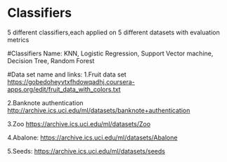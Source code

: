 # Classifiers
5 different classifiers,each applied on 5 different datasets with evaluation metrics

#Classifiers Name: KNN, Logistic Regression, Support Vector machine, Decision Tree, Random Forest

#Data set name and links:
 1.Fruit data set
   https://gobedoheyvtxfhdowqadhj.coursera-apps.org/edit/fruit_data_with_colors.txt
   
 2.Banknote authentication
   http://archive.ics.uci.edu/ml/datasets/banknote+authentication
   
 3.Zoo
   https://archive.ics.uci.edu/ml/datasets/Zoo
   
 4.Abalone: 
   https://archive.ics.uci.edu/ml/datasets/Abalone
   
 5.Seeds: 
   https://archive.ics.uci.edu/ml/datasets/seeds
   

